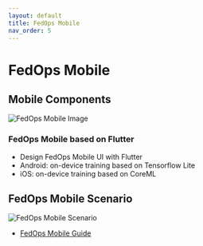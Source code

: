 ```yaml
---
layout: default
title: FedOps Mobile
nav_order: 5
---
```

# FedOps Mobile

## Mobile Components
![FedOps Mobile Image](../img/mobile_detail.png)

### FedOps Mobile based on Flutter

- Design FedOps Mobile UI with Flutter
- Android: on-device training based on Tensorflow Lite
- iOS: on-device training based on CoreML


## FedOps Mobile Scenario
![FedOps Mobile Scenario](../img/mobile_scenario.png)<br>
- [FedOps Mobile Guide](https://gachon-cclab.github.io/docs/user-guide/mobile-guide/)
